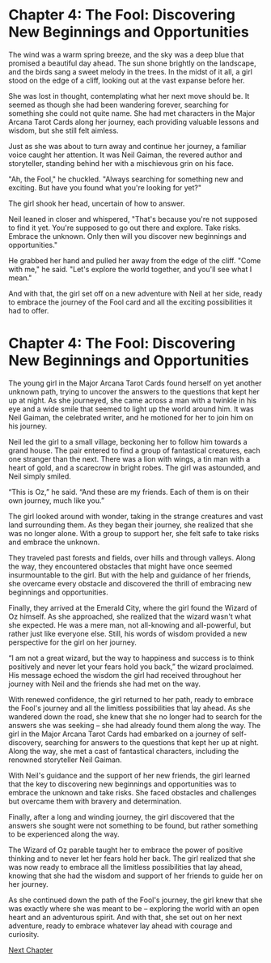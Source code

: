 # Chapter 4: The Fool: Discovering New Beginnings and Opportunities

The wind was a warm spring breeze, and the sky was a deep blue that promised a beautiful day ahead. The sun shone brightly on the landscape, and the birds sang a sweet melody in the trees. In the midst of it all, a girl stood on the edge of a cliff, looking out at the vast expanse before her.

She was lost in thought, contemplating what her next move should be. It seemed as though she had been wandering forever, searching for something she could not quite name. She had met characters in the Major Arcana Tarot Cards along her journey, each providing valuable lessons and wisdom, but she still felt aimless.

Just as she was about to turn away and continue her journey, a familiar voice caught her attention. It was Neil Gaiman, the revered author and storyteller, standing behind her with a mischievous grin on his face.

"Ah, the Fool," he chuckled. "Always searching for something new and exciting. But have you found what you're looking for yet?"

The girl shook her head, uncertain of how to answer.

Neil leaned in closer and whispered, "That's because you're not supposed to find it yet. You're supposed to go out there and explore. Take risks. Embrace the unknown. Only then will you discover new beginnings and opportunities."

He grabbed her hand and pulled her away from the edge of the cliff. "Come with me," he said. "Let's explore the world together, and you'll see what I mean."

And with that, the girl set off on a new adventure with Neil at her side, ready to embrace the journey of the Fool card and all the exciting possibilities it had to offer.
# Chapter 4: The Fool: Discovering New Beginnings and Opportunities

The young girl in the Major Arcana Tarot Cards found herself on yet another unknown path, trying to uncover the answers to the questions that kept her up at night. As she journeyed, she came across a man with a twinkle in his eye and a wide smile that seemed to light up the world around him. It was Neil Gaiman, the celebrated writer, and he motioned for her to join him on his journey.

Neil led the girl to a small village, beckoning her to follow him towards a grand house. The pair entered to find a group of fantastical creatures, each one stranger than the next. There was a lion with wings, a tin man with a heart of gold, and a scarecrow in bright robes. The girl was astounded, and Neil simply smiled.

“This is Oz,” he said. “And these are my friends. Each of them is on their own journey, much like you.”

The girl looked around with wonder, taking in the strange creatures and vast land surrounding them. As they began their journey, she realized that she was no longer alone. With a group to support her, she felt safe to take risks and embrace the unknown.

They traveled past forests and fields, over hills and through valleys. Along the way, they encountered obstacles that might have once seemed insurmountable to the girl. But with the help and guidance of her friends, she overcame every obstacle and discovered the thrill of embracing new beginnings and opportunities.

Finally, they arrived at the Emerald City, where the girl found the Wizard of Oz himself. As she approached, she realized that the wizard wasn't what she expected. He was a mere man, not all-knowing and all-powerful, but rather just like everyone else. Still, his words of wisdom provided a new perspective for the girl on her journey.

“I am not a great wizard, but the way to happiness and success is to think positively and never let your fears hold you back,” the wizard proclaimed. His message echoed the wisdom the girl had received throughout her journey with Neil and the friends she had met on the way.

With renewed confidence, the girl returned to her path, ready to embrace the Fool's journey and all the limitless possibilities that lay ahead. As she wandered down the road, she knew that she no longer had to search for the answers she was seeking – she had already found them along the way.
The girl in the Major Arcana Tarot Cards had embarked on a journey of self-discovery, searching for answers to the questions that kept her up at night. Along the way, she met a cast of fantastical characters, including the renowned storyteller Neil Gaiman.

With Neil's guidance and the support of her new friends, the girl learned that the key to discovering new beginnings and opportunities was to embrace the unknown and take risks. She faced obstacles and challenges but overcame them with bravery and determination.

Finally, after a long and winding journey, the girl discovered that the answers she sought were not something to be found, but rather something to be experienced along the way.

The Wizard of Oz parable taught her to embrace the power of positive thinking and to never let her fears hold her back. The girl realized that she was now ready to embrace all the limitless possibilities that lay ahead, knowing that she had the wisdom and support of her friends to guide her on her journey.

As she continued down the path of the Fool's journey, the girl knew that she was exactly where she was meant to be – exploring the world with an open heart and an adventurous spirit. And with that, she set out on her next adventure, ready to embrace whatever lay ahead with courage and curiosity.


[Next Chapter](05_Chapter05.md)